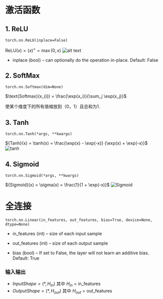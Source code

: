 # 激活函数
## 1. ReLU
```
torch.nn.ReLU(inplace=False)
```
$\text{ReLU}(x) = (x)^+ = \max(0, x)$
![alt text](https://pytorch.org/docs/stable/_images/ReLU.png)
- inplace (bool) – can optionally do the operation in-place. Default: False

## 2. SoftMax
```
torch.nn.Softmax(dim=None)
```
$\text{Softmax}(x_{i}) = \frac{\exp(x_i)}{\sum_j \exp(x_j)}$

使某个维度下的所有值缩放到（0，1）且总和为1.
## 3. Tanh
```
torch.nn.Tanh(*args, **kwargs)
```
${Tanh}(x) = \tanh(x) = \frac{\exp(x) - \exp(-x)} {\exp(x) + \exp(-x)}$
![tanh](https://pytorch.org/docs/stable/_images/Tanh.png)
## 4. Sigmoid
```
torch.nn.Sigmoid(*args, **kwargs)
```
${Sigmoid}(x) = \sigma(x) = \frac{1}{1 + \exp(-x)}$
![Sigmoid](https://pytorch.org/docs/stable/_images/Sigmoid.png)

# 全连接
```
torch.nn.Linear(in_features, out_features, bias=True, device=None, dtype=None)
```

- in_features (int) – size of each input sample

- out_features (int) – size of each output sample

- bias (bool) – If set to False, the layer will not learn an additive bias. Default: True

### 输入输出

- $Input Shape = (*,H_{in})$ 其中 $H_{in}$ = in_features 
- $Output Shape = (*,H_{out})$ 其中 $H_{out}$ = out_features 

